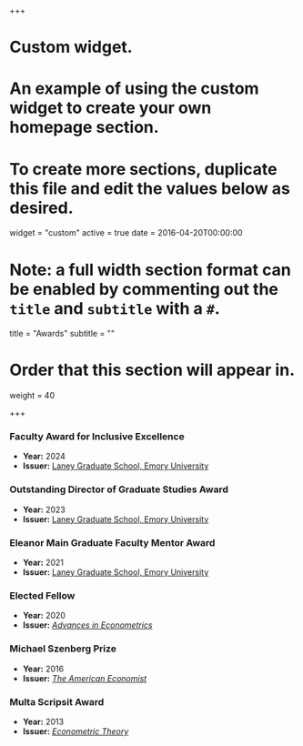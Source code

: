 +++
# Custom widget.
# An example of using the custom widget to create your own homepage section.
# To create more sections, duplicate this file and edit the values below as desired.
widget = "custom"
active = true
date = 2016-04-20T00:00:00

# Note: a full width section format can be enabled by commenting out the `title` and `subtitle` with a `#`.
title = "Awards"
subtitle = ""

# Order that this section will appear in.
weight = 40

+++

### __Faculty Award for Inclusive Excellence__

- __Year:__ 2024
- __Issuer:__ [Laney Graduate School, Emory University](https://gs.emory.edu/spotlight/deans-address-2024.html)

### __Outstanding Director of Graduate Studies Award__

- __Year:__ 2023
- __Issuer:__ [Laney Graduate School, Emory University](https://www.linkedin.com/posts/emory-university-department-of-economics_we-are-thrilled-to-announce-that-our-director-activity-7059492937922998272-QDhu?utm_source=share&utm_medium=member_desktop)

### __Eleanor Main Graduate Faculty Mentor Award__

- __Year:__ 2021
- __Issuer:__ [Laney Graduate School, Emory University](https://news.emory.edu/stories/2021/05/LGS_eleanor_main_chavez/campus.html)

### __Elected Fellow__

- __Year:__ 2020
- __Issuer:__ [_Advances in Econometrics_](https://www.emerald.com/insight/publication/issn/0731-9053)

### __Michael Szenberg Prize__

- __Year:__ 2016
- __Issuer:__ [_The American Economist_](https://doi.org/10.1177/0569434516663846)

### __Multa Scripsit Award__

- __Year:__ 2013
- __Issuer:__ [_Econometric Theory_](http://korora.econ.yale.edu/et/award/past.htm)
